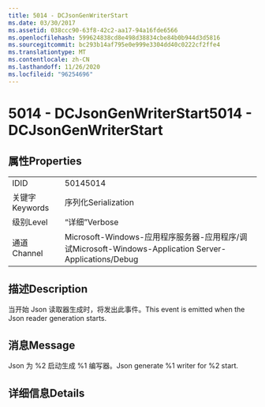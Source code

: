 ```yaml
---
title: 5014 - DCJsonGenWriterStart
ms.date: 03/30/2017
ms.assetid: 038ccc90-63f8-42c2-aa17-94a16fde6566
ms.openlocfilehash: 599624838cd8e498d38834cbe84b0b944d3d5816
ms.sourcegitcommit: bc293b14af795e0e999e3304dd40c0222cf2ffe4
ms.translationtype: MT
ms.contentlocale: zh-CN
ms.lasthandoff: 11/26/2020
ms.locfileid: "96254696"
---
```

# <a name="5014---dcjsongenwriterstart"></a><span data-ttu-id="d39cf-102">5014 - DCJsonGenWriterStart</span><span class="sxs-lookup"><span data-stu-id="d39cf-102">5014 - DCJsonGenWriterStart</span></span>

## <a name="properties"></a><span data-ttu-id="d39cf-103">属性</span><span class="sxs-lookup"><span data-stu-id="d39cf-103">Properties</span></span>  
  
|||  
|-|-|  
|<span data-ttu-id="d39cf-104">ID</span><span class="sxs-lookup"><span data-stu-id="d39cf-104">ID</span></span>|<span data-ttu-id="d39cf-105">5014</span><span class="sxs-lookup"><span data-stu-id="d39cf-105">5014</span></span>|  
|<span data-ttu-id="d39cf-106">关键字</span><span class="sxs-lookup"><span data-stu-id="d39cf-106">Keywords</span></span>|<span data-ttu-id="d39cf-107">序列化</span><span class="sxs-lookup"><span data-stu-id="d39cf-107">Serialization</span></span>|  
|<span data-ttu-id="d39cf-108">级别</span><span class="sxs-lookup"><span data-stu-id="d39cf-108">Level</span></span>|<span data-ttu-id="d39cf-109">“详细”</span><span class="sxs-lookup"><span data-stu-id="d39cf-109">Verbose</span></span>|  
|<span data-ttu-id="d39cf-110">通道</span><span class="sxs-lookup"><span data-stu-id="d39cf-110">Channel</span></span>|<span data-ttu-id="d39cf-111">Microsoft-Windows-应用程序服务器-应用程序/调试</span><span class="sxs-lookup"><span data-stu-id="d39cf-111">Microsoft-Windows-Application Server-Applications/Debug</span></span>|  
  
## <a name="description"></a><span data-ttu-id="d39cf-112">描述</span><span class="sxs-lookup"><span data-stu-id="d39cf-112">Description</span></span>  

 <span data-ttu-id="d39cf-113">当开始 Json 读取器生成时，将发出此事件。</span><span class="sxs-lookup"><span data-stu-id="d39cf-113">This event is emitted when the Json reader generation starts.</span></span>  
  
## <a name="message"></a><span data-ttu-id="d39cf-114">消息</span><span class="sxs-lookup"><span data-stu-id="d39cf-114">Message</span></span>  

 <span data-ttu-id="d39cf-115">Json 为 %2 启动生成 %1 编写器。</span><span class="sxs-lookup"><span data-stu-id="d39cf-115">Json generate %1 writer for %2 start.</span></span>  
  
## <a name="details"></a><span data-ttu-id="d39cf-116">详细信息</span><span class="sxs-lookup"><span data-stu-id="d39cf-116">Details</span></span>
